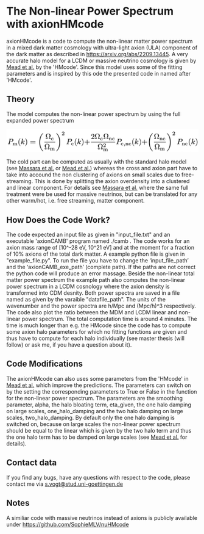 # The Non-linear Power Spectrum with axionHMcode

axionHMcode is a code to compute the non-linear matter power spectrum in a mixed dark matter cosmology with ultra-light axion (ULA) component of the dark matter as described in https://arxiv.org/abs/2209.13445. A very accurate halo model for a LCDM or massive neutrino cosmology is given by [Mead et al.](https://arxiv.org/abs/2009.01858) by the 'HMcode'. Since this model uses some of the fitting parameters and is inspired by this ode the presented code in named after 'HMcode'.

## Theory

The model computes the non-linear power spectrum by using the full expanded power spectrum

![codesketch](eq_halo_model.png)


The cold part can be computed as usually with the standard halo model (see [Massara et al.](https://arxiv.org/abs/1410.6813) or [Mead et al.](https://arxiv.org/abs/2009.01858)) whereas the cross and axion part have to take into accound the non clustering of axions on small scales due to free-streaming. This is done by splitting the axion overdensity into a clustered and linear component. For details see [Massara et al.](https://arxiv.org/abs/1410.6813) where the same full treatment were be used for massive neutrinos, but can be translated for any other warm/hot, i.e. free streaming, matter component. 

## How Does the Code Work?

The code expected an input file as given in "input_file.txt" and an executable 'axionCAMB' program named ./camb . The code works for an axion mass range of [10^-28 eV, 10^21 eV] and at the moment for a fraction of 10% axions of the total dark matter. 
A example python file is given in "example_file.py". To run the file you have to change the ‘input_file_path’ and the ‘axionCAMB_exe_path’ (complete path). If the paths are not correct the python code will produce an error massage. Beside the non-linear total matter power spectrum the example path also computes the non-linear power spectrum in a LCDM cosnology where the axion density is transformed into CDM desnity. Both power spectra are saved in a file named as given by the varaible "datafile_path". The units of the wavenumber and the power spectra are h/Mpc and (Mpc/h)^3 respectively. The code also plot the ratio between the MDM and LCDM linear and non-linear power spectrum.
The total computation time is around 4 minutes. The time is much longer than e.g. the HMcode since the code has to compute some axion halo parameters for which no fitting functions are given and thus have to compute for each halo individually (see master thesis (will follow) or ask me, if you have a question about it). 

## Code Modifications

The axionHMcode can also uses some parameters from the 'HMcode' in [Mead et al.](https://arxiv.org/abs/2009.01858) which improve the predictions. The parameters can switch on by the setting the corresponding parameters to True or False in the function for the non-linear power spectrum. The parameters are the smoothing parameter, alpha, the halo bloating term, eta_given, the one halo damping on large scales, one_halo_damping and the two halo damping on large scales, two_halo_damping. By default only the one halo damping is switched on, because on large scales the non-linear power spectrum should be equal to the linear which is given by the two halo term and thus the one halo term has to be damped on large scales (see [Mead et al.](https://arxiv.org/abs/2009.01858) for details).  

## Contact data

If you find any bugs, have any questions with respect to the code, please contact me via s.vogt@stud.uni-goettingen.de

## Notes
A similiar code with massive neutrinos instead of axions is publicly available under https://github.com/SophieMLV/nuHMcode 



